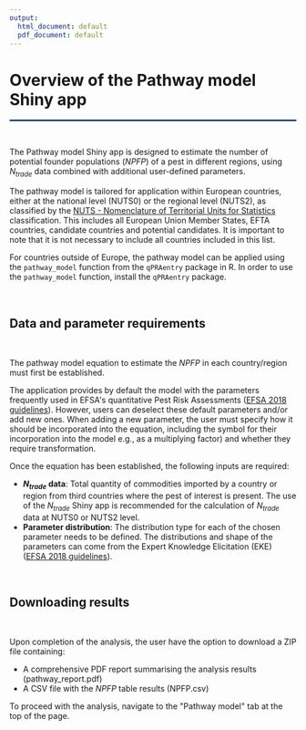 ```yaml
---
output:
  html_document: default
  pdf_document: default
---
```


# Overview of the Pathway model Shiny app

<hr style="border:1px solid #1E68BA">
<br>

The Pathway model Shiny app is designed to estimate the number of potential 
founder populations $(\mathit{NPFP})$ of a pest in different regions, using 
$N_{trade}$ data combined with additional user-defined parameters.


The pathway model is tailored for application within European countries, 
either at the national level (NUTS0) or the regional level (NUTS2), as classified by the 
[NUTS - Nomenclature of Territorial Units for Statistics](https://ec.europa.eu/eurostat/web/nuts) classification. This includes all European Union Member States, EFTA countries,
candidate countries and potential candidates. 
It is important to note that it is not necessary to include all countries 
included in this list.

For countries outside of Europe, the pathway model can be applied using the `pathway_model` 
function from the `qPRAentry` package in R. In order to use the `pathway_model` 
function, install the `qPRAentry` package.

<br>

## Data and parameter requirements
<br>

The pathway model equation to estimate the $\mathit{NPFP}$ in each country/region 
must first be established. 

The application provides by default the model with the parameters frequently 
used in EFSA's quantitative Pest Risk Assessments ([EFSA 2018 guidelines](https://doi.org/10.2903/j.efsa.2018.5350)). 
However, users can deselect these default parameters and/or add new ones.
When adding a new parameter, the user must specify how it should be incorporated 
into the equation, including the symbol for their incorporation into the model 
e.g., as a multiplying factor) and whether they require transformation.


Once the equation has been established, the following inputs are required:
- **$N_{trade}$ data**: Total quantity of commodities imported by 
a country or region from third countries where the pest of interest is present.
The use of the $N_{trade}$ Shiny app is recommended for the calculation of 
$N_{trade}$ data at NUTS0 or NUTS2 level.
- **Parameter distribution**: The distribution type for each of the chosen 
parameter needs to be defined. The distributions and shape of the parameters 
can come from the Expert Knowledge Elicitation (EKE)
([EFSA 2018 guidelines](https://doi.org/10.2903/j.efsa.2018.5350)). 

<br>


## Downloading results

<br>

Upon completion of the analysis, the user have the option to download a 
ZIP file containing:

- A comprehensive PDF report summarising the analysis results (pathway_report.pdf)
- A CSV file with the $\mathit{NPFP}$ table results (NPFP.csv)

To proceed with the analysis, navigate to the "Pathway model" tab at the top of the page.